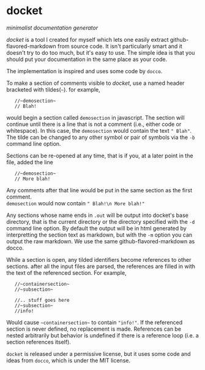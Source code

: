 # docket 

 _minimalist documentation generator_

 *docket* is a tool I created for myself which lets one easily extract 
 github-flavored-markdown from source code.  It isn't particularly smart
 and it doesn't try to do too much, but it's easy to use.  The simple idea 
 is that you should put your documentation in the same place as your code.

 The implementation is inspired and uses some code by `docco`.

 To make a section of comments visible to *docket*, use a named header
 bracketed with tildes(`~`).  for example, 

       //~demosection~
       // Blah!

 would begin a section called `demosection` in javascript.  The section will
 continue until there is a line that is not a comment (i.e., either code or whitespace).
 In this case, the `demosection` would contain the text `" Blah"`.  The tilde can
 be changed to any other symbol or pair of symbols via the `-b` command line option.


 Sections can be re-opened at any time, that is if you, at a later point in the file,
 added the line

       //~demosection~
       // More blah!

 Any comments after that line would be put in the same section as the first comment.  
 `demosection` would now contain `" Blah!\n More blah!"`

 Any sections whose name ends in `.out` will be output into docket's base directory,
 that is the current directory or the directory specified with the `-d` command line option.
 By default the output will be in html generated by interpretting the section text as markdown, 
 but with the `-m` option you can output the raw markdown.  We use the same github-flavored-markdown
 as docco.

  While a section is open, any tilded identifiers become references to other sections.
 after all the input files are parsed, the references are filled in with the text
 of the referenced section.  For example,

       //~containersection~
       //~subsection~

       //.. stuff goes here
       //~subsection~
       //info!

 Would cause `~containersection~` to contain `"info!"`.  If the referenced section
 is never defined, no replacement is made.  References can be nested arbitrarily
 but behavior is undefined if there is a reference loop (i.e. a section references itself).

  `docket` is released under a permissive license, but it uses some code and ideas from
 `docco`, which is under the MIT license.


